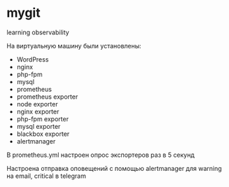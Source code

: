 # mygit
learning observability

На виртуальную машину были установлены:
- WordPress
- nginx
- php-fpm
- mysql
- prometheus
- prometheus exporter
- node exporter
- nginx exporter
- php-fpm exporter
- mysql exporter
- blackbox exporter
- alertmanager

В prometheus.yml настроен опрос экспортеров раз в 5 секунд

Настроена отправка оповещений с помощью alertmanager для warning на email, critical в telegram
